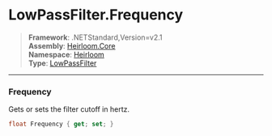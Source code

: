 # LowPassFilter.Frequency

> **Framework**: .NETStandard,Version=v2.1  
> **Assembly**: [Heirloom.Core][0]  
> **Namespace**: [Heirloom][0]  
> **Type**: [LowPassFilter][1]  

--------------------------------------------------------------------------------

### Frequency

Gets or sets the filter cutoff in hertz.

```cs
float Frequency { get; set; }
```

[0]: ../Heirloom.Core.md
[1]: Heirloom.LowPassFilter.md
